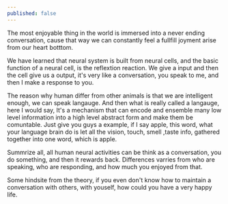 ```yaml
---
published: false
---
```

The most enjoyable thing in the world is immersed into a never ending conversation, cause that way we can constantly feel a fullfill joyment arise from our heart botttom.

We have learned that neural system is built from neural cells, and the basic function of a neural cell, is the reflextion reaction. We give a input and then the cell give us a output, it's very like a conversation, you speak to me, and then I make a response to you.

The reason why human differ from other animals is that we are intelligent enough, we can speak langauge. And then what is really called a langauge, here I would say, It's a mechanism that can encode and ensemble many low level information into a high level abstract form and make them be comuntable. Just give you guys a example, if I say apple, this word, what your language brain do is let all the vision, touch, smell ,taste info, gathered together into one word, which is apple.

Summrize all, all human neural activities can be think as a conversation, you do something, and then it rewards back. Differences varries from who are speaking, who are responding, and how much you enjoyed from that.

Some hindsite from the theory, if you even don't know how to maintain a conversation with others, with youself, how could you have a very happy life.